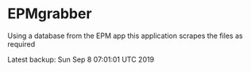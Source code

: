 # EPMgrabber
Using a database from the EPM app this application scrapes the files as required


Latest backup: Sun Sep 8 07:01:01 UTC 2019
